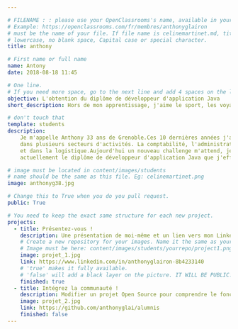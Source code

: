 ```yaml
---

# FILENAME : : please use your OpenClassrooms's name, available in your url.
# Example: https://openclassrooms.com/fr/membres/anthonyglairon
# must be the name of your file. If file name is celinemartinet.md, title is celinemartinet.
# lowercase, no blank space, Capital case or special character.
title: anthony

# First name or full name
name: Antony
date: 2018-08-18 11:45

# One line.
# If you need more space, go to the next line and add 4 spaces on the left, as in 'description'.
objective: L'obtention du diplôme de développeur d'application Java
short_description: Hors de mon apprentissage, j'aime le sport, les voyages ...

# don't touch that
template: students
description:
	Je m'appelle Anthony 33 ans de Grenoble.Ces 10 dernières années j'ai travaillé 
    dans plusieurs secteurs d'activités. La comptabilité, l'administration des ventes 
	et dans la logistique.Aujourd'hui un nouveau challenge m'attend, je prépare 
	actuellement le diplôme de développeur d'application Java que j'effectue en alternance sur 24 mois.

# image must be located in content/images/students
# name should be the same as this file. Eg: celinemartinet.png
image: anthonyg38.jpg

# Change this to True when you do you pull request.
public: True

# You need to keep the exact same structure for each new project.
projects:
  - title: Présentez-vous !
    description: Une présentation de moi-même et un lien vers mon LinkedIn.
    # Create a new repository for your images. Name it the same as your nickname and profile picture.
    # Image must be here: content/images/students/yourrepo/project1.png
    image: projet_1.jpg
    link: https://www.linkedin.com/in/anthonyglairon-8b4233140
    # 'true' makes it fully available.
    # 'false' will add a black layer on the picture. IT WILL BE PUBLIC!
    finished: true
  - title: Intégrez la communauté !
    description: Modifier un projet Open Source pour comprendre le fonctionnement de Git, de Github et des pull requests. 
    image: projet_2.jpg
    link: https://github.com/anthonyglai/alumnis
    finished: false
---
```

